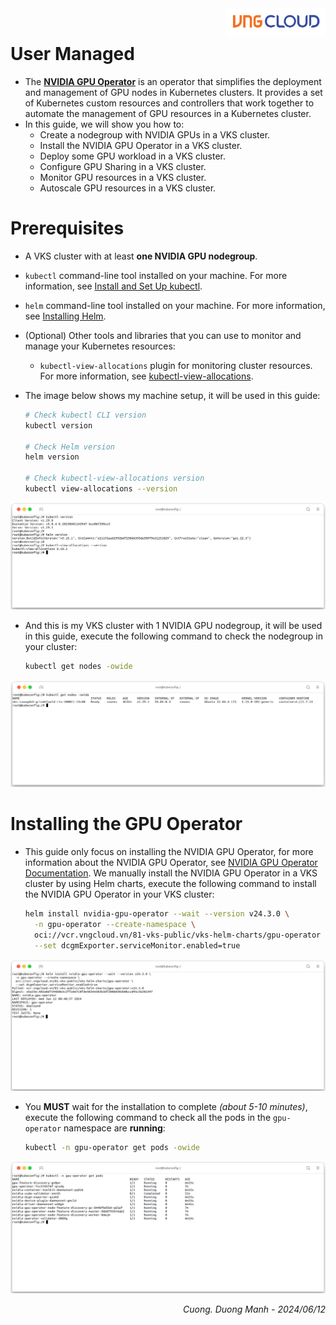 <div style="float: right;"><img src="../../images/01.png" width="160px" /></div><br>


# User Managed
- The **[NVIDIA GPU Operator](https://github.com/NVIDIA/gpu-operator)** is an operator that simplifies the deployment and management of GPU nodes in Kubernetes clusters. It provides a set of Kubernetes custom resources and controllers that work together to automate the management of GPU resources in a Kubernetes cluster.
- In this guide, we will show you how to:
  - Create a nodegroup with NVIDIA GPUs in a VKS cluster.
  - Install the NVIDIA GPU Operator in a VKS cluster.
  - Deploy some GPU workload in a VKS cluster.
  - Configure GPU Sharing in a VKS cluster.
  - Monitor GPU resources in a VKS cluster.
  - Autoscale GPU resources in a VKS cluster.

# Prerequisites
- A VKS cluster with at least **one NVIDIA GPU nodegroup**.
- `kubectl` command-line tool installed on your machine. For more information, see [Install and Set Up kubectl](https://kubernetes.io/docs/tasks/tools/install-kubectl/).
- `helm` command-line tool installed on your machine. For more information, see [Installing Helm](https://helm.sh/docs/intro/install/).
- (Optional) Other tools and libraries that you can use to monitor and manage your Kubernetes resources:
  - `kubectl-view-allocations` plugin for monitoring cluster resources. For more information, see [kubectl-view-allocations](https://github.com/davidB/kubectl-view-allocations).

- The image below shows my machine setup, it will be used in this guide:
  ```bash
  # Check kubectl CLI version
  kubectl version

  # Check Helm version
  helm version
  
  # Check kubectl-view-allocations version
  kubectl view-allocations --version
  ```

<center>

  ![](./../../images/nodegroup/02.png)

</center>

- And this is my VKS cluster with 1 NVIDIA GPU nodegroup, it will be used in this guide, execute the following command to check the nodegroup in your cluster:
  ```bash
  kubectl get nodes -owide
  ```

<center>

  ![](./../../images/nodegroup/01.1.png)

</center>

# Installing the GPU Operator
- This guide only focus on installing the NVIDIA GPU Operator, for more information about the NVIDIA GPU Operator, see [NVIDIA GPU Operator Documentation](https://docs.nvidia.com/datacenter/cloud-native/gpu-operator/latest/getting-started.html). We manually install the NVIDIA GPU Operator in a VKS cluster by using Helm charts, execute the following command to install the NVIDIA GPU Operator in your VKS cluster:
  ```bash
  helm install nvidia-gpu-operator --wait --version v24.3.0 \
    -n gpu-operator --create-namespace \
    oci://vcr.vngcloud.vn/81-vks-public/vks-helm-charts/gpu-operator \
    --set dcgmExporter.serviceMonitor.enabled=true
  ```

<center>

  ![](./../../images/nodegroup/03.png)

</center>

- You **MUST** wait for the installation to complete _(about 5-10 minutes)_, execute the following command to check all the pods in the `gpu-operator` namespace are **running**:
  ```bash
  kubectl -n gpu-operator get pods -owide
  ```

<center>

  ![](./../../images/nodegroup/04.png)

</center>

<div style="float: right;">
<i>Cuong. Duong Manh - 2024/06/12</i>
</div>